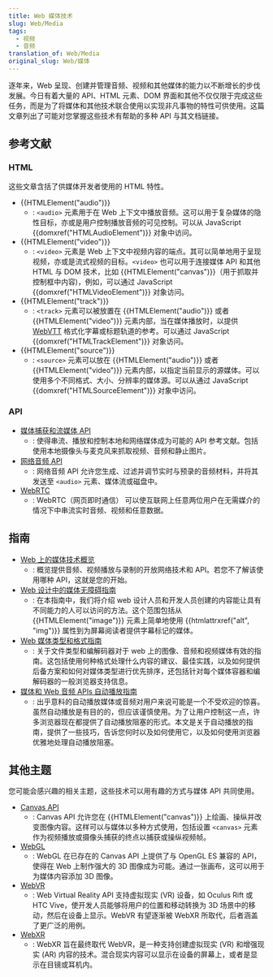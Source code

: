 ```yaml
---
title: Web 媒体技术
slug: Web/Media
tags:
  - 视频
  - 音频
translation_of: Web/Media
original_slug: Web/媒体
---
```

逐年来，Web 呈现、创建并管理音频、视频和其他媒体的能力以不断增长的步伐发展。今日有着大量的 API、HTML 元素、DOM 界面和其他不仅仅限于完成这些任务，而是为了将媒体和其他技术联合使用以实现非凡事物的特性可供使用。这篇文章列出了可能对您掌握这些技术有帮助的多种 API 与其文档链接。

## 参考文献

### HTML

这些文章含括了供媒体开发者使用的 HTML 特性。

- {{HTMLElement("audio")}}
  - : `<audio>` 元素用于在 Web 上下文中播放音频。这可以用于复杂媒体的隐性目标，亦或是用户控制播放音频的可见控制。可以从 JavaScript {{domxref("HTMLAudioElement")}} 对象中访问。
- {{HTMLElement("video")}}
  - : `<video>` 元素是 Web 上下文中视频内容的端点。其可以简单地用于呈现视频，亦或是流式视频的目标。`<video>` 也可以用于连接媒体 API 和其他 HTML 与 DOM 技术，比如 {{HTMLElement("canvas")}}（用于抓取并控制框中内容)，例如，可以通过 JavaScript {{domxref("HTMLVideoElement")}} 对象访问。
- {{HTMLElement("track")}}
  - : `<track>` 元素可以被放置在 {{HTMLElement("audio")}} 或者 {{HTMLElement("video")}} 元素内部，当在媒体播放时，以提供 [WebVTT](/zh-CN/docs/Web/API/Web_Video_Text_Tracks_Format) 格式化字幕或标题轨道的参考。可以通过 JavaScript {{domxref("HTMLTrackElement")}} 对象访问。
- {{HTMLElement("source")}}
  - : `<source>` 元素可以放在 {{HTMLElement("audio")}} 或者 {{HTMLElement("video")}} 元素内部，以指定当前显示的源媒体。可以使用多个不同格式、大小、分辨率的媒体源。可以从通过 JavaScript {{domxref("HTMLSourceElement")}} 对象中访问。

### API

- [媒体捕获和流媒体 API](/zh-CN/docs/Web/API/Media_Streams_API)
  - : 使得串流、播放和控制本地和网络媒体成为可能的 API 参考文献。包括使用本地摄像头与麦克风来抓取视频、音频和静止图片。
- [网络音频 API](/zh-CN/docs/Web/API/Web_Audio_API)
  - : 网络音频 API 允许您生成、过滤并调节实时与预录的音频材料，并将其发送至 `<audio>` 元素、媒体流或磁盘中。
- [WebRTC](/zh-CN/docs/Web/API/WebRTC_API)
  - : WebRTC（网页即时通信） 可以使互联网上任意两位用户在无需媒介的情况下中串流实时音频、视频和任意数据。

## 指南

- [Web 上的媒体技术概览](/zh-CN/docs/Web/Media/Overview)
  - : 概览提供音频、视频播放与录制的开放网络技术和 API。若您不了解该使用哪种 API，这就是您的开始。
- [Web 设计中的媒体无障碍指南](/zh-CN/docs/Web/Media/Accessibility)
  - : 在本指南中，我们将介绍 web 设计人员和开发人员创建的内容能让具有不同能力的人可以访问的方法。这个范围包括从 {{HTMLElement("image")}} 元素上简单地使用 {{htmlattrxref("alt", "img")}} 属性到为屏幕阅读者提供字幕标记的媒体。
- [Web 媒体类型和格式指南](/zh-CN/docs/Web/Media/Formats)
  - : 关于文件类型和编解码器对于 web 上的图像、音频和视频媒体有效的指南。这包括使用何种格式处理什么内容的建议、最佳实践，以及如何提供后备方案和如何对媒体类型进行优先排序，还包括针对每个媒体容器和编解码器的一般浏览器支持信息。
- [媒体和 Web 音频 APIs 自动播放指南](/zh-CN/docs/Web/Media/Autoplay_guide)
  - : 出乎意料的自动播放媒体或音频对用户来说可能是一个不受欢迎的惊喜。虽然自动播放是有目的的，但应该谨慎使用。为了让用户控制这一点，许多浏览器现在都提供了自动播放阻塞的形式。本文是关于自动播放的指南，提供了一些技巧，告诉您何时以及如何使用它，以及如何使用浏览器优雅地处理自动播放阻塞。

## 其他主题

您可能会感兴趣的相关主题，这些技术可以用有趣的方式与媒体 API 共同使用。

- [Canvas API](/zh-CN/docs/Web/API/Canvas_API)
  - : Canvas API 允许您在 {{HTMLElement("canvas")}} 上绘画、操纵并改变图像内容。这样可以与媒体以多种方式使用，包括设置 `<canvas>` 元素作为视频播放或摄像头捕获的终点以捕获或操纵视频帧。
- [WebGL](/zh-CN/docs/Web/API/WebGL_API)
  - : WebGL 在已存在的 Canvas API 上提供了与 OpenGL ES 兼容的 API，使得在 Web 上制作强大的 3D 图像成为可能。通过一张画布，这可以用于为媒体内容添加 3D 图像。
- [WebVR](/zh-CN/docs/Web/API/WebVR_API)
  - : Web Virtual Reality API 支持虚拟现实 (VR) 设备，如 Oculus Rift 或 HTC Vive，使开发人员能够将用户的位置和移动转换为 3D 场景中的移动，然后在设备上显示。WebVR 有望逐渐被 WebXR 所取代，后者涵盖了更广泛的用例。
- [WebXR](/zh-CN/docs/Web/API/WebXR_API)
  - : WebXR 旨在最终取代 WebVR，是一种支持创建虚拟现实 (VR) 和增强现实 (AR) 内容的技术。混合现实内容可以显示在设备的屏幕上，或者是显示在目镜或耳机内。
